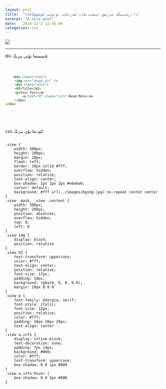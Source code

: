 ```yaml
---
layout: post
title:  "css3دا رەسىمگە مەزمۇن چىقىدىغان ھەرىكەت ئۈنۈمى قوشۇش"
excerpt: "A nice post"
date:   2014-12-3 12:36:00
categories: css
---
```

<img src="http://codropspz.tympanus.netdna-cdn.com/codrops/wp-content/uploads/2011/11/OriginalHoverEffects.jpg"/>
<hr>
div قىسمىغا بۇنى يىزىڭ
<pre>
<code>

```html
	<div class="view">  
     <img src="image.gif" />  
     <div class="mask">  
     <h2>Title</h2>  
     <p>Your Text</p>  
         <a href="#" class="info">Read More</a>  
     </div>  
</div>  
```



</code>

</pre>

css كودىغا بۇن يىزىڭ
<pre>
<code>
.view {
    width: 300px;
    height: 200px;
    margin: 10px;
    float: left;
    border: 10px solid #fff;
    overflow: hidden;
    position: relative;
    text-align: center;
    box-shadow: 1px 1px 2px #e6e6e6;
    cursor: default;
    background: #fff url(../images/bgimg.jpg) no-repeat center center
}
.view .mask, .view .content {
    width: 300px;
    height: 200px;
    position: absolute;
    overflow: hidden;
    top: 0;
    left: 0
}
.view img {
    display: block;
    position: relative
}
.view h2 {
    text-transform: uppercase;
    color: #fff;
    text-align: center;
    position: relative;
    font-size: 17px;
    padding: 10px;
    background: rgba(0, 0, 0, 0.8);
    margin: 20px 0 0 0
}
.view p {
    font-family: Georgia, serif;
    font-style: italic;
    font-size: 12px;
    position: relative;
    color: #fff;
    padding: 10px 20px 20px;
    text-align: center
}
.view a.info {
    display: inline-block;
    text-decoration: none;
    padding: 7px 14px;
    background: #000;
    color: #fff;
    text-transform: uppercase;
    box-shadow: 0 0 1px #000
}
.view a.info:hover {
    box-shadow: 0 0 5px #000
}
</code>

</pre>



